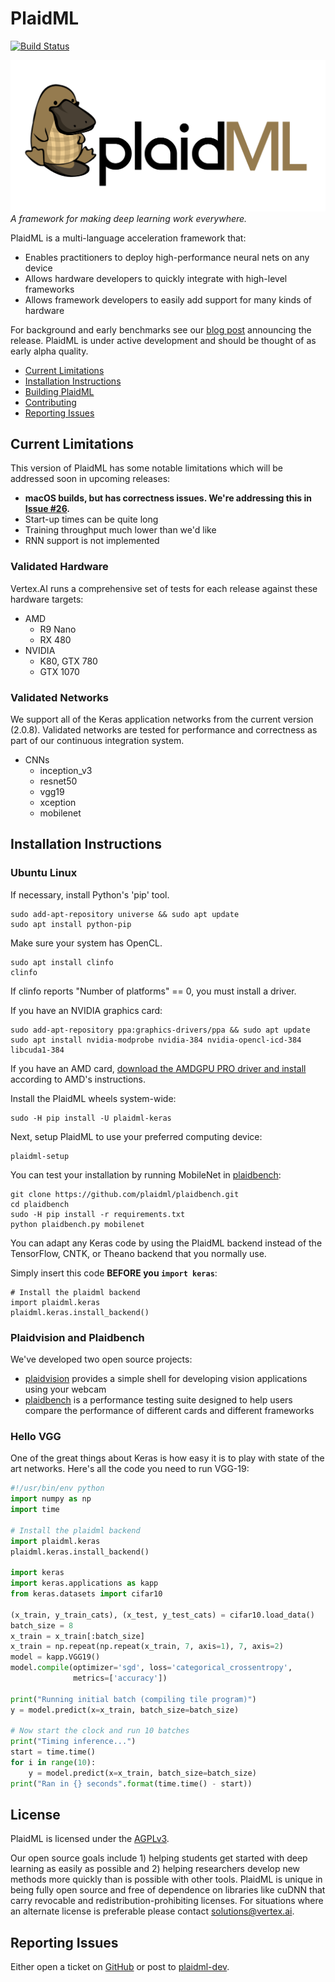 # PlaidML
[![Build Status](https://travis-ci.org/plaidml/plaidml.svg?branch=master)]()

![The PlaidML Platypus](resources/plaid-final.png)
*A framework for making deep learning work everywhere.*

PlaidML is a multi-language acceleration framework that: 
  
  * Enables practitioners to deploy high-performance neural nets on any device
  * Allows hardware developers to quickly integrate with high-level frameworks
  * Allows framework developers to easily add support for many kinds of hardware

For background and early benchmarks see our [blog post](http://vertex.ai/blog/announcing-plaidml) announcing the release. PlaidML is under active development and should be thought of as early alpha quality.

- [Current Limitations](#current-limitations)
- [Installation Instructions](#installation-instructions)
- [Building PlaidML](BUILDING.md)
- [Contributing](CONTRIBUTING.md)
- [Reporting Issues](#reporting-issues)

## Current Limitations

This version of PlaidML has some notable limitations which will be addressed soon in upcoming releases:

  * **macOS builds, but has correctness issues. We're addressing this in [Issue #26](https://github.com/plaidml/plaidml/issues/26).**
  * Start-up times can be quite long
  * Training throughput much lower than we'd like
  * RNN support is not implemented

### Validated Hardware

Vertex.AI runs a comprehensive set of tests for each release against these hardware targets:
  * AMD
    * R9 Nano
    * RX 480
  * NVIDIA
    * K80, GTX 780
    * GTX 1070

### Validated Networks
We support all of the Keras application networks from the current version (2.0.8). Validated networks are tested for performance and 
correctness as part of our continuous integration system.

 * CNNs
   * inception_v3
   * resnet50
   * vgg19
   * xception
   * mobilenet

## Installation Instructions

### Ubuntu Linux
If necessary, install Python's 'pip' tool.
```
sudo add-apt-repository universe && sudo apt update
sudo apt install python-pip
```
Make sure your system has OpenCL.
```
sudo apt install clinfo
clinfo
```
If clinfo reports "Number of platforms" == 0, you must install a driver.

If you have an NVIDIA graphics card:
```
sudo add-apt-repository ppa:graphics-drivers/ppa && sudo apt update
sudo apt install nvidia-modprobe nvidia-384 nvidia-opencl-icd-384 libcuda1-384
```
If you have an AMD card, [download the AMDGPU PRO driver and install](http://support.amd.com/en-us/kb-articles/Pages/AMDGPU-PRO-Driver-for-Linux-Release-Notes.aspx) according to AMD's instructions.

Install the PlaidML wheels system-wide:
```
sudo -H pip install -U plaidml-keras
```

Next, setup PlaidML to use your preferred computing device:
```
plaidml-setup
```

You can test your installation by running MobileNet in [plaidbench](https://github.com/plaidml/plaidbench):
```
git clone https://github.com/plaidml/plaidbench.git
cd plaidbench
sudo -H pip install -r requirements.txt
python plaidbench.py mobilenet
```

You can adapt any Keras code by using the PlaidML backend instead of the TensorFlow, CNTK, or Theano backend that you 
normally use.

Simply insert this code **BEFORE you `import keras`**:
```
# Install the plaidml backend
import plaidml.keras
plaidml.keras.install_backend()
```

### Plaidvision and Plaidbench

We've developed two open source projects: 

  * [plaidvision](https://github.com/plaidml/plaidvision) provides a simple shell for developing vision applications using your webcam
  * [plaidbench](https://github.com/plaidml/plaidbench) is a performance testing suite designed to help users compare the performance
  of different cards and different frameworks
  

### Hello VGG
One of the great things about Keras is how easy it is to play with state of the art networks. Here's all the code you
need to run VGG-19:
```python
#!/usr/bin/env python
import numpy as np
import time

# Install the plaidml backend
import plaidml.keras
plaidml.keras.install_backend()

import keras
import keras.applications as kapp
from keras.datasets import cifar10

(x_train, y_train_cats), (x_test, y_test_cats) = cifar10.load_data()
batch_size = 8
x_train = x_train[:batch_size]
x_train = np.repeat(np.repeat(x_train, 7, axis=1), 7, axis=2)
model = kapp.VGG19()
model.compile(optimizer='sgd', loss='categorical_crossentropy',
              metrics=['accuracy'])

print("Running initial batch (compiling tile program)")
y = model.predict(x=x_train, batch_size=batch_size)

# Now start the clock and run 10 batches
print("Timing inference...")
start = time.time()
for i in range(10):
    y = model.predict(x=x_train, batch_size=batch_size)
print("Ran in {} seconds".format(time.time() - start))

```

## License

PlaidML is licensed under the [AGPLv3](https://www.gnu.org/licenses/agpl-3.0.txt). 

Our open source goals include 1) helping students get started with deep learning as easily as possible and 2) helping researchers develop new methods more quickly than is possible with other tools. PlaidML is unique in being fully open source and free of dependence on libraries like cuDNN that carry revocable and redistribution-prohibiting licenses. For situations where an alternate license is preferable please contact [solutions@vertex.ai](mailto:solutions@vertex.ai).

## Reporting Issues
Either open a ticket on [GitHub](https://github.com/plaidml/plaidml/issues) or post to [plaidml-dev](https://groups.google.com/forum/#!forum/plaidml-dev).

